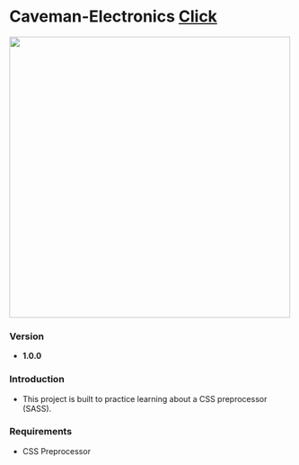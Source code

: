 <h1 style="text-decoration:none;">
    Caveman-Electronics <a href="https://santichoks.github.io/Caveman-Electronics/">Click</a>
</h1>

<img src="https://github.com/santichoks/Caveman-Electronics/blob/main/img/demo.gif?raw=true" height="500"/>

<h3>Version</h3>
<ul>
    <li><strong>1.0.0</strong></li>
</ul>

<h3>Introduction</h3>
<ul>
    <li>This project is built to practice learning about a CSS preprocessor (SASS).</li>
</ul>

<h3>Requirements</h3>
<ul>
    <li>CSS Preprocessor</li>
</ul>


